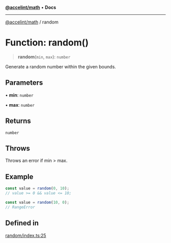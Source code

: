 [**@accelint/math**](../README.md) • **Docs**

***

[@accelint/math](../README.md) / random

# Function: random()

> **random**(`min`, `max`): `number`

Generate a random number within the given bounds.

## Parameters

• **min**: `number`

• **max**: `number`

## Returns

`number`

## Throws

Throws an error if min > max.

## Example

```ts
const value = random(0, 10);
// value >= 0 && value <= 10;

const value = random(10, 0);
// RangeError
```

## Defined in

[random/index.ts:25](https://github.com/gohypergiant/standard-toolkit/blob/7f574e64e57e697a3e2daabb1b78393aca67cb22/packages/math/src/random/index.ts#L25)
